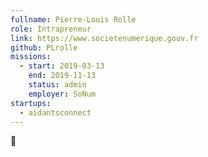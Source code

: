 ```yaml
---
fullname: Pierre-Louis Rolle
role: Intrapreneur
link: https://www.societenumerique.gouv.fr
github: PLrolle
missions:
  - start: 2019-03-13
    end: 2019-11-13
    status: admin
    employer: SoNum
startups:
  - aidantsconnect
---
```


🧀

